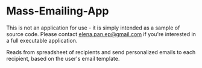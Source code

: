 # Mass-Emailing-App

This is not an application for use - it is simply intended as a sample of source code. Please contact elena.pan.ep@gmail.com if you're interested in a full executable application.

Reads from spreadsheet of recipients and send personalized emails to each recipient, based on the user's email template.
